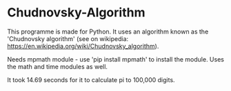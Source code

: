 # Chudnovsky-Algorithm
This programme is made for Python.
It uses an algorithm known as the 'Chudnovsky algorithm' (see on wikipedia: https://en.wikipedia.org/wiki/Chudnovsky_algorithm).

Needs mpmath module - use 'pip install mpmath' to install the module.
Uses the math and time modules as well.

It took 14.69 seconds for it to calculate pi to 100,000 digits.
